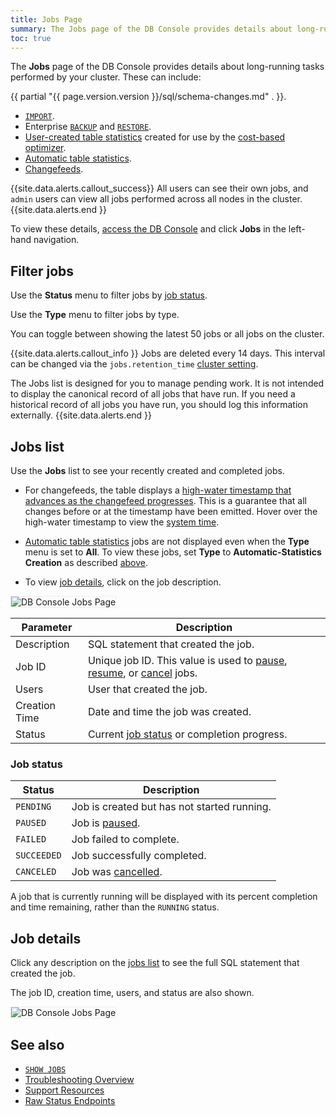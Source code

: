 ```yaml
---
title: Jobs Page
summary: The Jobs page of the DB Console provides details about long-running tasks performed by your cluster.
toc: true
---
```


The **Jobs** page of the DB Console provides details about long-running tasks performed by your cluster. These can include:

{{ partial "{{ page.version.version }}/sql/schema-changes.md" . }}.
- [`IMPORT`](import.html).
- Enterprise [`BACKUP`](backup.html) and [`RESTORE`](restore.html).
- [User-created table statistics](create-statistics.html) created for use by the [cost-based optimizer](cost-based-optimizer.html).
- [Automatic table statistics](cost-based-optimizer.html#table-statistics).
- [Changefeeds](stream-data-out-of-cockroachdb-using-changefeeds.html).

{{site.data.alerts.callout_success}}
All users can see their own jobs, and `admin` users can view all jobs performed across all nodes in the cluster.
{{site.data.alerts.end }}

To view these details, [access the DB Console](ui-overview.html#db-console-access) and click **Jobs** in the left-hand navigation.

## Filter jobs

Use the **Status** menu to filter jobs by [job status](#job-status).

Use the **Type** menu to filter jobs by type.

You can toggle between showing the latest 50 jobs or all jobs on the cluster.

{{site.data.alerts.callout_info }}
Jobs are deleted every 14 days. This interval can be changed via the `jobs.retention_time` [cluster setting](cluster-settings.html).

The Jobs list is designed for you to manage pending work. It is not intended to display the canonical record of all jobs that have run. If you need a historical record of all jobs you have run, you should log this information externally.
{{site.data.alerts.end }}

## Jobs list

Use the **Jobs** list to see your recently created and completed jobs.

- For changefeeds, the table displays a [high-water timestamp that advances as the changefeed progresses](stream-data-out-of-cockroachdb-using-changefeeds.html#monitor-a-changefeed). This is a guarantee that all changes before or at the timestamp have been emitted. Hover over the high-water timestamp to view the [system time](as-of-system-time.html).

- [Automatic table statistics](cost-based-optimizer.html#table-statistics) jobs are not displayed even when the **Type** menu is set to **All**. To view these jobs, set **Type** to **Automatic-Statistics Creation** as described [above](#filter-jobs).

- To view [job details](#job-details), click on the job description.

<img src="{{ 'images/v20.2/ui_jobs_page_new.png' | relative_url }}" alt="DB Console Jobs Page" style="border:1px solid #eee;max-width:100%" />

Parameter | Description
----------|------------
Description | SQL statement that created the job.
Job ID | Unique job ID. This value is used to [pause](pause-job.html), [resume](resume-job.html), or [cancel](cancel-job.html) jobs.
Users | User that created the job.
Creation Time | Date and time the job was created.
Status | Current [job status](#job-status) or completion progress.

### Job status

Status | Description
-------|------------
`PENDING` | Job is created but has not started running.
`PAUSED` | Job is [paused](pause-job.html).
`FAILED` | Job failed to complete.
`SUCCEEDED` | Job successfully completed.
`CANCELED` | Job was [cancelled](cancel-job.html).

A job that is currently running will be displayed with its percent completion and time remaining, rather than the `RUNNING` status.

## Job details

Click any description on the [jobs list](#jobs-list) to see the full SQL statement that created the job.

The job ID, creation time, users, and status are also shown.

<img src="{{ 'images/v20.2/ui_jobs_page_details.png' | relative_url }}" alt="DB Console Jobs Page" style="border:1px solid #eee;max-width:100%" />

## See also

- [`SHOW JOBS`](show-jobs.html)
- [Troubleshooting Overview](troubleshooting-overview.html)
- [Support Resources](support-resources.html)
- [Raw Status Endpoints](monitoring-and-alerting.html#raw-status-endpoints)
